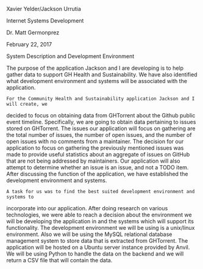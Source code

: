 Xavier Yelder/Jackson Urrutia 

Internet Systems Development 

Dr. Matt Germonprez 

February 22, 2017 

System Description and Development Environment 

The purpose of the application Jackson and I are developing is to help gather data to support
GH Health and Sustainability. We have also identified what development environment and
systems will be associated with the application. 

	For the Community Health and Sustainability application Jackson and I will create, we
decided to focus on obtaining data from GHTorrent about the Github public event timeline.
Specifically, we are going to obtain data pertaining to issues stored on GHTorrent. The issues
our application will focus on gathering are the total number of issues, the number of open
issues, and the number of open issues with no comments from a maintainer. The decision for
our application to focus on gathering the previously mentioned issues was made to
provide useful statistics about an aggregate of issues on GitHub that are not being addressed
by maintainers.  Our application will also attempt to determine whether an issue is an
issue, and not a TODO item.  After discussing the function of the application, we have
established the development environment and systems.

	A task for us was to find the best suited development environment and systems to
incorporate into our application. After doing research on various technologies, we were able to
reach a decision about the environment we will be developing the application in and the
systems which will support its functionality. The development environment we will be using is a
unix/linux environment. Also we will be using the MySQL relational database management
system to store data that is extracted from GHTorrent. The application will be hosted on a
Ubuntu server instance provided by Anvil. We will be using Python to handle the data on the
backend and we will return a CSV file that will contain the data. 
